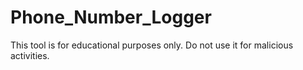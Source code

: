 # Phone_Number_Logger
This tool is for educational purposes only. Do not use it for malicious activities.
